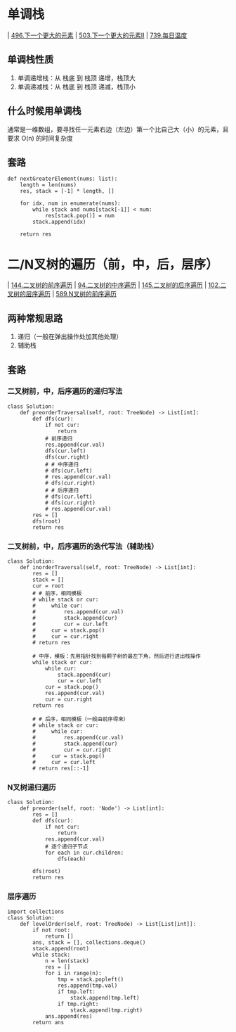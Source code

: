# 单调栈
| [496.下一个更大的元素](https://leetcode-cn.com/problems/next-greater-element-i/) | [503.下一个更大的元素II](https://leetcode-cn.com/problems/next-greater-element-ii/) | [739.每日温度](https://leetcode-cn.com/problems/daily-temperatures/)

## 单调栈性质
1. 单调递增栈：从 栈底 到 栈顶 递增，栈顶大
2. 单调递减栈：从 栈底 到 栈顶 递减，栈顶小

## 什么时候用单调栈
通常是一维数组，要寻找任一元素右边（左边）第一个比自己大（小）的元素，且要求 O(n) 的时间复杂度

## 套路
```
def nextGreaterElement(nums: list):
    length = len(nums)
    res, stack = [-1] * length, []

    for idx, num in enumerate(nums):
        while stack and nums[stack[-1]] < num:
            res[stack.pop()] = num
        stack.append(idx)

    return res
```

# 二/N叉树的遍历（前，中，后，层序）
| [144.二叉树的前序遍历](https://leetcode-cn.com/problems/binary-tree-preorder-traversal/description/) | [94.二叉树的中序遍历](https://leetcode-cn.com/problems/binary-tree-inorder-traversal/description/) | [145.二叉树的后序遍历](https://leetcode-cn.com/problems/binary-tree-postorder-traversal/description/) | [102.二叉树的层序遍历](https://leetcode-cn.com/problems/binary-tree-level-order-traversal/description/) | [589.N叉树的前序遍历](https://leetcode-cn.com/problems/binary-tree-level-order-traversal/description/)

## 两种常规思路
1. 递归（一般在弹出操作处加其他处理）
2. 辅助栈

## 套路
### 二叉树前，中，后序遍历的递归写法
```
class Solution:
    def preorderTraversal(self, root: TreeNode) -> List[int]:
        def dfs(cur):
            if not cur:
                return      
            # 前序递归
            res.append(cur.val)
            dfs(cur.left)
            dfs(cur.right) 
            # # 中序递归
            # dfs(cur.left)
            # res.append(cur.val)
            # dfs(cur.right)
            # # 后序递归
            # dfs(cur.left)
            # dfs(cur.right)
            # res.append(cur.val)      
        res = []
        dfs(root)
        return res
```
### 二叉树前，中，后序遍历的迭代写法（辅助栈）
```
class Solution:
    def inorderTraversal(self, root: TreeNode) -> List[int]: 
        res = []
        stack = []
        cur = root
        # # 前序，相同模板
        # while stack or cur:
        #     while cur:
        #         res.append(cur.val)
        #         stack.append(cur)
        #         cur = cur.left
        #     cur = stack.pop()
        #     cur = cur.right
        # return res

        # 中序，模板：先用指针找到每颗子树的最左下角，然后进行进出栈操作
        while stack or cur:
            while cur:
                stack.append(cur)
                cur = cur.left
            cur = stack.pop()
            res.append(cur.val)
            cur = cur.right
        return res

        # # 后序，相同模板（一般由前序得来）
        # while stack or cur:
        #     while cur:
        #         res.append(cur.val)
        #         stack.append(cur)
        #         cur = cur.right
        #     cur = stack.pop()
        #     cur = cur.left
        # return res[::-1]
```
### N叉树递归遍历
```
class Solution:
    def preorder(self, root: 'Node') -> List[int]:
        res = []
        def dfs(cur):
            if not cur:
                return           
            res.append(cur.val)
            # 逐个递归子节点
            for each in cur.children:
                dfs(each)
        
        dfs(root)
        return res
```
### 层序遍历
```
import collections
class Solution:
    def levelOrder(self, root: TreeNode) -> List[List[int]]:
        if not root:
            return []
        ans, stack = [], collections.deque()
        stack.append(root)
        while stack:
            n = len(stack)
            res = []
            for i in range(n):
                tmp = stack.popleft()
                res.append(tmp.val)
                if tmp.left:
                    stack.append(tmp.left)
                if tmp.right:
                    stack.append(tmp.right)
            ans.append(res)
        return ans
```
